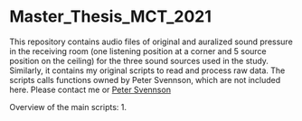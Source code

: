 # Master_Thesis_MCT_2021

This repository contains audio files of original and auralized sound pressure in the receiving room (one listening position at a corner and 5 source position on the ceiling) for the three sound sources used in the study. Similarly, it contains my original scripts to read and process raw data. The scripts calls functions owned by Peter Svennson, which are not included here. Please contact me or <a href="https://www.ntnu.edu/employees/peter.svensson">Peter Svennson</a>

Overview of the main scripts:
1.
